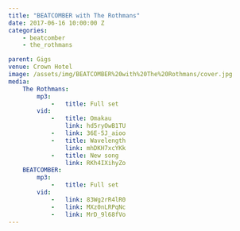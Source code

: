 ```yaml
---
title: "BEATCOMBER with The Rothmans"
date: 2017-06-16 10:00:00 Z
categories:
    - beatcomber
    - the_rothmans

parent: Gigs
venue: Crown Hotel
image: /assets/img/BEATCOMBER%20with%20The%20Rothmans/cover.jpg
media:
    The Rothmans:
        mp3:
            -   title: Full set
        vid:
            -   title: Omakau
                link: hd5ryOwB1TU
            -   link: 36E-5J_aioo
            -   title: Wavelength
                link: mhDKH7xcYKk
            -   title: New song
                link: RKh4IXihyZo
    BEATCOMBER:
        mp3:
            -   title: Full set
        vid:
            -   link: 83Wg2rR4lR0
            -   link: MXz0nLRPqNc
            -   link: MrD_9l68fVo
---
```


